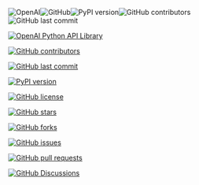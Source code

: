 ![OpenAI](https://img.shields.io/badge/OpenAI-blue?logo=openai&logoColor=white&labelColor=gray)![GitHub](https://img.shields.io/badge/GitHub-blue?logo=github&labelColor=gray)![PyPI version](https://img.shields.io/pypi/v/openai.svg)![GitHub contributors](https://img.shields.io/github/contributors/openai/openai-python?color=blue)![GitHub last commit](https://img.shields.io/github/last-commit/davidtkeane/openai-python?style=flat&color=blue&link=https%3A%2F%2Fshields.io)

[![OpenAI Python API Library](https://img.shields.io/badge/OpenAI-Python-blue?logo=openai&logoColor=white&labelColor=gray)](https://github.com/openai/openai-python)

[![GitHub contributors](https://img.shields.io/github/contributors/openai/openai-python?color=blue)](https://github.com/openai/openai-python/graphs/contributors)

[![GitHub last commit](https://img.shields.io/github/last-commit/openai/openai-python?style=flat&color=blue&link=https%3A%2F%2Fshields.io)](https://github.com/openai/openai-python/commits/main)

[![PyPI version](https://img.shields.io/pypi/v/openai.svg)](https://pypi.org/project/openai/)

[![GitHub license](https://img.shields.io/github/license/openai/openai-python?color=blue)](https://github.com/openai/openai-python/blob/main/LICENSE)

[![GitHub stars](https://img.shields.io/github/stars/openai/openai-python?color=blue)](https://github.com/openai/openai-python/stargazers)

[![GitHub forks](https://img.shields.io/github/forks/openai/openai-python?color=blue)](https://github.com/openai/openai-python/network/members)

[![GitHub issues](https://img.shields.io/github/issues/openai/openai-python?color=blue)](https://github.com/openai/openai-python/issues)

[![GitHub pull requests](https://img.shields.io/github/issues-pr/openai/openai-python?color=blue)](https://github.com/openai/openai-python/pulls)

[![GitHub Discussions](https://img.shields.io/github/discussions/openai/openai-python?color=blue)](https://github.com/openai/openai-python/discussions)
